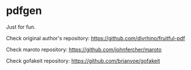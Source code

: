 # pdfgen

Just for fun.

Check original author's repository:
https://github.com/divrhino/fruitful-pdf

Check maroto repository:
https://github.com/johnfercher/maroto

Check gofakeit repository:
https://github.com/brianvoe/gofakeit